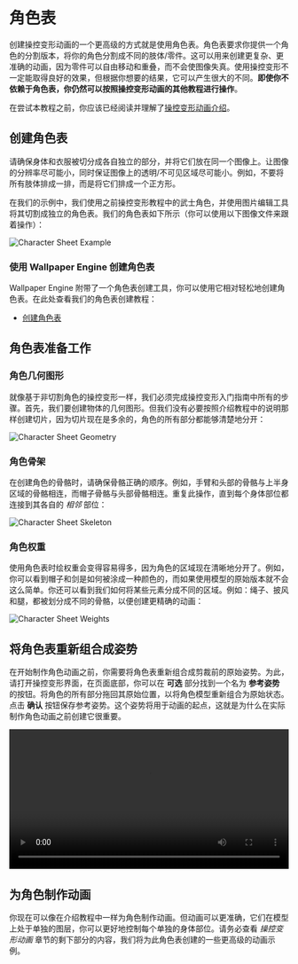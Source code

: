 # 角色表

创建操控变形动画的一个更高级的方式就是使用角色表。角色表要求你提供一个角色的分割版本，将你的角色分割成不同的肢体/零件。这可以用来创建更复杂、更准确的动画，因为零件可以自由移动和重叠，而不会使图像失真。使用操控变形不一定能取得良好的效果，但根据你想要的结果，它可以产生很大的不同。**即使你不依赖于角色表，你仍然可以按照操控变形动画的其他教程进行操作**。

在尝试本教程之前，你应该已经阅读并理解了[操控变形动画介绍](/wallpaper-engine-docs/scene/puppet-warp/introduction)。

## 创建角色表

请确保身体和衣服被切分成各自独立的部分，并将它们放在同一个图像上。让图像的分辨率尽可能小，同时保证图像上的透明/不可见区域尽可能小。例如，不要将所有肢体排成一排，而是将它们排成一个正方形。

在我们的示例中，我们使用之前操控变形教程中的武士角色，并使用图片编辑工具将其切割成独立的角色表。我们的角色表如下所示（你可以使用以下图像文件来跟着操作）：

![Character Sheet Example](/wallpaper-engine-docs/img/puppet-warp/samurai_sheet.png)

### 使用 Wallpaper Engine 创建角色表

Wallpaper Engine 附带了一个角色表创建工具，你可以使用它相对轻松地创建角色表。在此处查看我们的角色表创建教程：

* [创建角色表](/wallpaper-engine-docs/scene/image-preparation/character-sheet)

## 角色表准备工作

### 角色几何图形

就像基于非切割角色的操控变形一样，我们必须完成操控变形入门指南中所有的步骤。首先，我们要创建物体的几何图形。但我们没有必要按照介绍教程中的说明那样创建切片，因为切片现在是多余的，角色的所有部分都能够清楚地分开：

![Character Sheet Geometry](/wallpaper-engine-docs/img/puppet-warp/puppet_sheet_geometry.png)

### 角色骨架

在创建角色的骨骼时，请确保骨骼正确的顺序。例如，手臂和头部的骨骼与上半身区域的骨骼相连，而帽子骨骼与头部骨骼相连。重复此操作，直到每个身体部位都连接到其各自的 *相邻* 部位：

![Character Sheet Skeleton](/wallpaper-engine-docs/img/puppet-warp/puppet_sheet_skeleton.png)

### 角色权重

使用角色表时绘权重会变得容易得多，因为角色的区域现在清晰地分开了。例如，你可以看到帽子和剑是如何被涂成一种颜色的，而如果使用模型的原始版本就不会这么简单。你还可以看到我们如何将某些元素分成不同的区域。例如：绳子、披风和腿，都被划分成不同的骨骼，以便创建更精确的动画：

![Character Sheet Weights](/wallpaper-engine-docs/img/puppet-warp/puppet_sheet_weights.png)

## 将角色表重新组合成姿势

在开始制作角色动画之前，你需要将角色表重新组合成剪裁前的原始姿势。为此，请打开操控变形界面，在页面底部，你可以在 **可选** 部分找到一个名为 **参考姿势** 的按钮。将角色的所有部分拖回其原始位置，以将角色模型重新组合为原始状态。点击 **确认** 按钮保存参考姿势。这个姿势将用于动画的起点，这就是为什么在实际制作角色动画之前创建它很重要。

<video width="100%" controls>
  <source :src="$withBase('/videos/puppet_warp_reassemble.mp4')" type="video/mp4">
  Your browser does not support the video tag.
</video>

## 为角色制作动画

你现在可以像在介绍教程中一样为角色制作动画。但动画可以更准确，它们在模型上处于单独的图层，你可以更好地控制每个单独的身体部位。请务必查看 *操控变形动画* 章节的剩下部分的内容，我们将为此角色表创建的一些更高级的动画示例。 